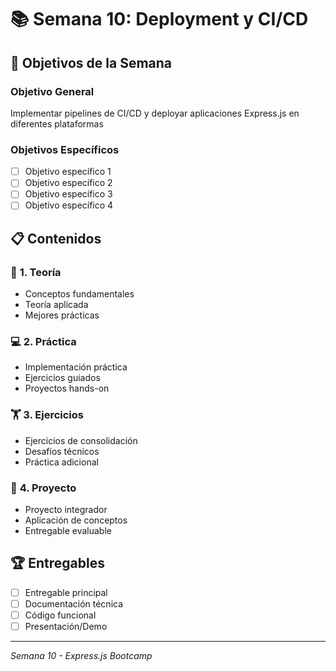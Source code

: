 # 📚 Semana 10: Deployment y CI/CD

## 🎯 Objetivos de la Semana

### Objetivo General
Implementar pipelines de CI/CD y deployar aplicaciones Express.js en diferentes plataformas

### Objetivos Específicos
- [ ] Objetivo específico 1
- [ ] Objetivo específico 2
- [ ] Objetivo específico 3
- [ ] Objetivo específico 4

## 📋 Contenidos

### 🧠 **1. Teoría**
- Conceptos fundamentales
- Teoría aplicada
- Mejores prácticas

### 💻 **2. Práctica**
- Implementación práctica
- Ejercicios guiados
- Proyectos hands-on

### 🏋️ **3. Ejercicios**
- Ejercicios de consolidación
- Desafíos técnicos
- Práctica adicional

### 🎯 **4. Proyecto**
- Proyecto integrador
- Aplicación de conceptos
- Entregable evaluable

## 🏆 Entregables
- [ ] Entregable principal
- [ ] Documentación técnica
- [ ] Código funcional
- [ ] Presentación/Demo

---
*Semana 10 - Express.js Bootcamp*
